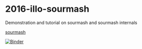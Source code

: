 # 2016-illo-sourmash

Demonstration and tutorial on sourmash and sourmash internals

[sourmash](http://sourmash.readthedocs.io/en/latest/)

[![Binder](http://mybinder.org/badge.svg)](http://mybinder.org:/repo/dib-lab/2016-illo-sourmash)

